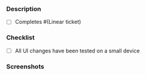 <!-- This is a pull request. Please make sure any applicable bullet points have been covered. -->

### Description

<!-- Include a summary of the changes. -->

- [ ] Completes #(Linear ticket)

### Checklist

- [ ] All UI changes have been tested on a small device

### Screenshots

<!-- Screenshots or animated GIFs included here -->